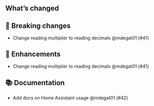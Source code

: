 ## What’s changed

## 🚨 Breaking changes

- Change reading multiplier to reading decimals @mdegat01 (#41)

## 🚀 Enhancements

- Change reading multiplier to reading decimals @mdegat01 (#41)

## 📚 Documentation

- Add docs on Home Assistant usage @mdegat01 (#42)
